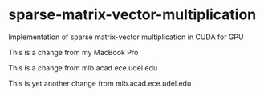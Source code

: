 # sparse-matrix-vector-multiplication
Implementation of sparse matrix-vector multiplication in CUDA for GPU

This is a change from my MacBook Pro

This is a change from mlb.acad.ece.udel.edu

This is yet another change from mlb.acad.ece.udel.edu
